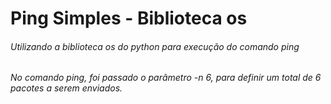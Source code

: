 # Ping Simples - Biblioteca os
###### Utilizando a biblioteca os do python para execução do comando ping
###### No comando ping, foi passado o parâmetro -n 6, para definir um total de 6 pacotes a serem enviados.
